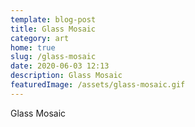 ```yaml
---
template: blog-post
title: Glass Mosaic
category: art
home: true
slug: /glass-mosaic
date: 2020-06-03 12:13
description: Glass Mosaic
featuredImage: /assets/glass-mosaic.gif
---
```

Glass Mosaic